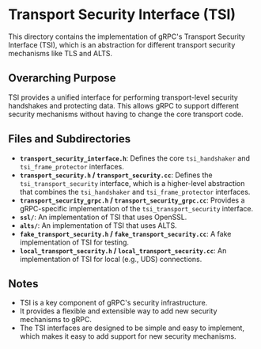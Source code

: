 # Transport Security Interface (TSI)

This directory contains the implementation of gRPC's Transport Security Interface (TSI), which is an abstraction for different transport security mechanisms like TLS and ALTS.

## Overarching Purpose

TSI provides a unified interface for performing transport-level security handshakes and protecting data. This allows gRPC to support different security mechanisms without having to change the core transport code.

## Files and Subdirectories

- **`transport_security_interface.h`**: Defines the core `tsi_handshaker` and `tsi_frame_protector` interfaces.
- **`transport_security.h` / `transport_security.cc`**: Defines the `tsi_transport_security` interface, which is a higher-level abstraction that combines the `tsi_handshaker` and `tsi_frame_protector` interfaces.
- **`transport_security_grpc.h` / `transport_security_grpc.cc`**: Provides a gRPC-specific implementation of the `tsi_transport_security` interface.
- **`ssl/`**: An implementation of TSI that uses OpenSSL.
- **`alts/`**: An implementation of TSI that uses ALTS.
- **`fake_transport_security.h` / `fake_transport_security.cc`**: A fake implementation of TSI for testing.
- **`local_transport_security.h` / `local_transport_security.cc`**: An implementation of TSI for local (e.g., UDS) connections.

## Notes

- TSI is a key component of gRPC's security infrastructure.
- It provides a flexible and extensible way to add new security mechanisms to gRPC.
- The TSI interfaces are designed to be simple and easy to implement, which makes it easy to add support for new security mechanisms.
